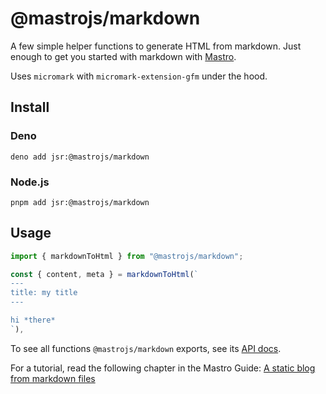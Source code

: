 # @mastrojs/markdown

A few simple helper functions to generate HTML from markdown. Just enough to get you started with markdown with [Mastro](https://mastrojs.github.io/).

Uses `micromark` with `micromark-extension-gfm` under the hood.


## Install

### Deno

    deno add jsr:@mastrojs/markdown

### Node.js

    pnpm add jsr:@mastrojs/markdown


## Usage

```ts
import { markdownToHtml } from "@mastrojs/markdown";

const { content, meta } = markdownToHtml(`
---
title: my title
---

hi *there*
`),
```

To see all functions `@mastrojs/markdown` exports, see its [API docs](https://jsr.io/@mastrojs/markdown/doc).

For a tutorial, read the following chapter in the Mastro Guide: [A static blog from markdown files](https://mastrojs.github.io/guide/static-blog-from-markdown-files/)
